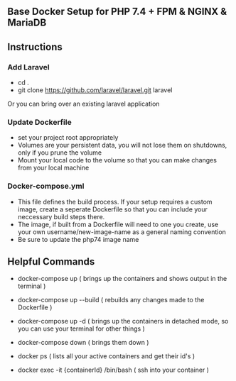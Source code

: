 ## Base Docker Setup for PHP 7.4 + FPM & NGINX & MariaDB

## Instructions

### Add Laravel
- cd .
- git clone https://github.com/laravel/laravel.git laravel

Or you can bring over an existing laravel application

### Update Dockerfile

- set your project root appropriately
- Volumes are your persistent data, you will not lose them on shutdowns, only if you prune the volume
- Mount your local code to the volume so that you can make changes from your local machine

### Docker-compose.yml

- This file defines the build process. If your setup requires a custom image, create a seperate Dockerfile so that you can include your neccessary build steps there.
- The image, if built from a Dockerfile will need to one you create, use your own username/new-image-name as a general naming convention
- Be sure to update the php74 image name


## Helpful Commands

- docker-compose up ( brings up the containers and shows output in the terminal )
- docker-compose up --build ( rebuilds any changes made to the Dockerfile )
- docker-compose up -d ( brings up the containers in detached mode, so you can use your terminal for other things )
- docker-compose down ( brings them down )

- docker ps ( lists all your active containers and get their id's )
- docker exec -it {containerId} /bin/bash ( ssh into your container )